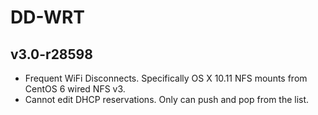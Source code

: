 # DD-WRT
## v3.0-r28598
- Frequent WiFi Disconnects. Specifically OS X 10.11 NFS mounts from CentOS 6 wired NFS v3.
- Cannot edit DHCP reservations. Only can push and pop from the list.
